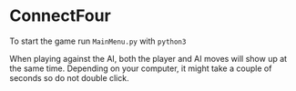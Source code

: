 # ConnectFour
To start the game run `MainMenu.py` with `python3`

When playing against the AI, both the player and AI moves will show up at the same time. Depending on your computer, it might take a couple of seconds so do not double click.
